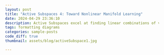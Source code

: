 ```yaml
---
layout: post
title: "Active Subspaces 4: Toward Nonlinear Manifold Learning"
date: 2024-04-29 23:36:10
description: Active Subspaces excel at finding linear combinations of variables, but many systems require nonlinear structure. We explore extensions such as generalized and deep active subspaces, and connect them with broader manifold learning and MosaicX-style atlas approaches.
tags: formatting diagrams
categories: sample-posts
code_diff: true
thumbnail: assets/blog/activeSubspace1.jpg

---
```

